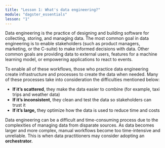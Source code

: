 ```yaml
---
title: "Lesson 1: What's data engineering?"
module: "dagster_essentials"
lesson: "1"
---
```


Data engineering is the practice of designing and building software for collecting, storing, and managing data. The most common goal in data engineering is to enable stakeholders (such as product managers, marketing, or the C-suite) to make informed decisions with data. Other common goals are providing data to external users, features for a machine learning model, or empowering applications to react to events.

To enable all of these workflows, those who practice data engineering create infrastructure and processes to create the data when needed. Many of these processes take into consideration the difficulties mentioned below:

- **If it’s scattered**, they make the data easier to combine (for example, taxi trips and weather data)
- **If it’s inconsistent**, they clean and test the data so stakeholders can trust it
- **If it’s large,** they optimize how the data is used to reduce time and costs

Data engineering can be a difficult and time-consuming process due to the complexities of managing data from disparate sources. As data becomes larger and more complex, manual workflows become too time-intensive and unreliable. This is when data practitioners may consider adopting an **orchestrator.**